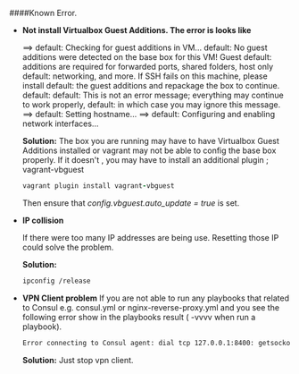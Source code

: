 ####Known Error.
* **Not install Virtualbox Guest Additions. The error is looks like**

    ==> default: Checking for guest additions in VM...
        default: No guest additions were detected on the base box for this VM! Guest
        default: additions are required for forwarded ports, shared folders, host only
        default: networking, and more. If SSH fails on this machine, please install
        default: the guest additions and repackage the box to continue.
        default:
        default: This is not an error message; everything may continue to work properly,
        default: in which case you may ignore this message.
    ==> default: Setting hostname...
    ==> default: Configuring and enabling network interfaces...

    **Solution:**
    The box you are running may have to have Virtualbox Guest Additions installed or 
    vagrant may not be able to config the base box properly. If it doesn't , you may have to 
    install an additional plugin ; vagrant-vbguest
    ```ruby
    vagrant plugin install vagrant-vbguest
    ```
    Then ensure that _config.vbguest.auto_update = true_ is set. 
    
* **IP collision**

    If there were too many IP addresses are being use. Resetting those IP could solve the problem.
    
    **Solution:**
        
    ```bash
    ipconfig /release
    ```
    
* **VPN Client problem** 
    If you are not able to run any playbooks that related to Consul e.g. consul.yml or nginx-reverse-proxy.yml and you see the following 
    error show in the playbooks result ( -vvvv when run a playbook). 
    ```bash
    Error connecting to Consul agent: dial tcp 127.0.0.1:8400: getsockopt: connection refused"
    ```
    **Solution:**
    Just stop vpn client.
    
    